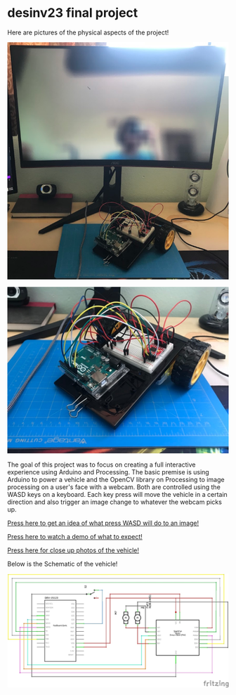 # desinv23 final project

Here are pictures of the physical aspects of the project!

![](main.png)

![](car.jpg)

The goal of this project was to focus on creating a full interactive experience using Arduino and Processing. The basic premise is using Arduino to power a vehicle and the OpenCV library on Processing to image processing on a user's face with a webcam. Both are controlled using the WASD keys on a keyboard. Each key press will move the vehicle in a certain direction and also trigger an image change to whatever the webcam picks up. 

[Press here to get an idea of what press WASD will do to an image!](https://imgur.com/a/LNy0iiG)

[Press here to watch a demo of what to expect!](https://youtu.be/hUqEuiaasZI)

[Press here for close up photos of the vehicle!](https://imgur.com/a/d3T8cUI)

Below is the Schematic of the vehicle!

![](car_schematic.jpg)
